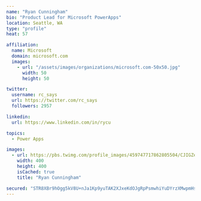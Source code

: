 ```yaml
---
name: "Ryan Cunningham"
bio: "Product Lead for Microsoft PowerApps"
location: Seattle, WA
type: "profile"
heat: 57

affiliation:
  name: Microsoft
  domain: microsoft.com
  images:
    - url: "/assets/images/organizations/microsoft.com-50x50.jpg"
      width: 50
      height: 50

twitter:
  username: rc_says
  url: https://twitter.com/rc_says
  followers: 2957

linkedin:
  url: https://www.linkedin.com/in/rycu

topics:
  - Power Apps

images:
  - url: https://pbs.twimg.com/profile_images/459747717862805504/CJIGZejd_400x400.png
    width: 400
    height: 400
    isCached: true
    title: "Ryan Cunningham"

secured: "STR8XBr9hOgg5kV8U+nJa1Kp9yuTAK2XJxeKdOJgRpPsmwhiYuDYrzXMwpmHsYTBBbltUn65YhMGoh1Q7HaJUJkv+GCE8STvfLScKT4XhrFYEv6eNhQDv7mxQQ2W5tkCL67UKABXZ+yQAz1hUFU4RYnbP3Lfwnq7WINi10D/lO+3U3VXdn+tQDMjGTpa83Dd8lJeoLodwk4QNfEDLH+7NPU5+uwbdlbDnPMV8LsPvCXSWBTwG7zILS0j+R9CI6qVNacaLAnQ8E15vXBf1FEtgFdF46UQMLQJ2ruYh1Va3H4ywx0mG7ryXBDhTvdTIfxxMxIdBtnm5YiVTN+C98EEUbknQ2FhherSV30l/wi/2un2lmVZdemSCDX8UuWGBMqWTzblqCXZEPb9n1Rrgk0CJj+Bo5SXlA4AUgVDwhncatU=;M6hEg/fWBG2OOc8I4H2FxQ=="
---
```


